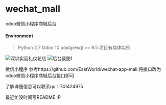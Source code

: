 # wechat_mall
odoo微信小程序商城后台
#### Environment
> Python 2.7
> Odoo 10
> postgresql >= 9.5
项目有具体实例

![深圳实丽礼仪花店](http://ogaxrnolm.bkt.clouddn.com/qrcode.jpeg)
![后台截图1](http://ogaxrnolm.bkt.clouddn.com/07A1FE08-57B2-4953-9DB8-B2037CC9CED1.png)

微信小程序 参考https://github.com/EastWorld/wechat-app-mall 
将接口改为odoo微信小程序商城后台接口即可

了解详细信息可以联系qq：741424975

最近忙没时间写README :P

